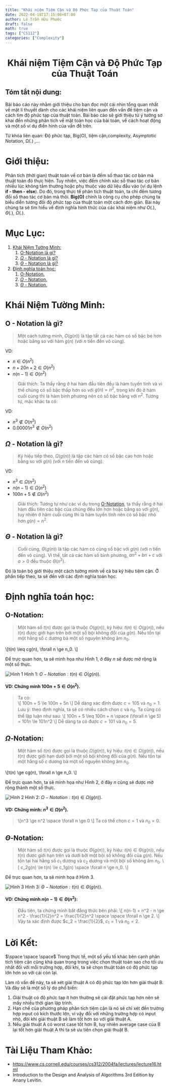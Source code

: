 ```yaml
---
title: "Khái niệm Tiệm Cận và Độ Phức Tạp của Thuật Toán"
date: 2022-04-18T17:15:08+07:00
author: Lê Trần Hữu Phước
draft: false
math: true
tags: ["CS112"]
categories: ["Complexity"]
---
```

<h1 style="text-align: center;">Khái niệm Tiệm Cận và Độ Phức Tạp của Thuật Toán</h1>

## Tóm tắt nội dung:

Bài báo cáo này nhằm giới thiệu cho bạn đọc một cái nhìn tổng quan nhất
về mặt lí thuyết dành cho các khái niệm liên quan đến vấn đề tiệm cận và cách tìm độ phức tạp của thuật toán. Bài báo cáo sẽ giới thiệu từ ý tưởng sơ khai đến những phân tích về mặt toán học của bài toán, về cách hoạt động và một số ví dụ điển hình của vấn đề trên.

Từ khóa liên quan: Độ phức tạp, Big(O), tiệm cận,complexity, Asymptotic
Notation, Ω(.) ,...

# Giới thiệu:

Phân tích (thời gian) thuật toán về cơ bản là đếm số thao tác cơ bản mà thuật toán đó thực hiện. Tuy nhiên, việc đếm chính xác số thao tác cơ bản nhiều lúc không tầm thường hoặc phụ thuộc vào dữ liệu đầu vào (ví dụ lệnh **if - then - else**). Do đó, trong thực tế phân tích thuật toán, ta chỉ đếm tương đối số thao tác cơ bản mà thôi. **Big(O)** chính là công cụ cho phép chúng ta biểu diễn tương đối độ phức tạp của thuật toán một cách đơn giản. Bài này chúng ta sẽ tìm hiểu về định nghĩa hình thức của các khái niệm như $O(.)$, $\Theta(.)$, $\Omega(.)$.

# Mục Lục:
1. [Khái Niệm Tường Minh:](#khái-niệm-tường-minh)
    1. [O-Notation là gì?](#o---notation-là-gì)
    2. [$\Omega$ - Notation là gì?](#omega---notation-là-gì)
    3. [$\Theta$ - Notation là gì?](#theta---notation-là-gì)
2. [Định nghĩa toán học:](#định-nghĩa-toán-học)
    1. [O-Notation.](#o-notation)
    2. [$\Omega$ - Notation.](#omega-notation)
    3. [$\Theta$ - Notation.](#theta-notation)


# Khái Niệm Tường Minh:
## O - Notation là gì?
> Một cách tường minh, $O(g(n))$ là tập tất cả các hàm có số bậc bé hơn hoặc bằng so với hàm $g(n)$ (với $n$ tiến đền vô cùng).

VD: 
- $n \in O(n^2)$
- $n + 20n + 2 \in O(n^2)$
- $n(n-1) \in O(n^2)$

> Giải thích: Ta thấy rằng ở hai hàm đầu tiên đều là hàm tuyến tính và vì thế chúng có số bậc thấp hơn so với $g(n) = n^2$, trong khi đó ở hàm cuối cùng thì là hàm bình phương nên có số bậc bằng với $n^2$. Tương tự, mặc khác ta có:

VD:
- $n^3 \notin O(n^2)$
- $0.00001n^3 \notin O(n^2)$

## $\Omega$ - Notation là gì?
> Ký hiệu tiếp theo, $\Omega (g(n))$ là tập các hàm có số bậc cao hơn hoặc bằng so với $g(n)$ (với $n$ tiến đến vô cùng).

VD:
- $n^3 \in \Omega(n^2)$
- $n(n-1) \in \Omega(n^2)$
- $100n + 5 \notin \Omega(n^2)$

> Giải thích: Tương tự như các ví dụ trong [O-Notation](#o---notation-là-gì), ta thấy rằng ở hai hàm đầu tiên các bậc của chúng đều lớn hơn hoặc bằng so với $g(n)$, tuy nhiên ở hàm cuối cùng thì là hàm tuyến tính nên có số bậc nhỏ hơn $g(n) = n^2$.

## $\Theta$ - Notation là gì?
> Cuối cùng, $\Theta(g(n))$ là tập các hàm có cùng số bậc với $g(n)$ (với n tiến đến vô cùng). Vì thế, tất cả các hàm số bình phương, $an^2 + bn +c$ với $a > 0$ đều thuộc $\Theta(n^2)$.

Đó là toàn bộ giới thiệu một cách tường minh về cả ba ký hiệu tiệm cận. Ở phần tiếp theo, ta sẽ đến với các định nghĩa toán học.

# Định nghĩa toán học:
## O-Notation:
> Một hàm số $t(n)$ được gọi là thuộc $O(g(n))$, ký hiệu: $t(n) \in O(g(n))$, nếu $t(n)$ được giới hạn trên bởi một số bội không đổi của $g(n)$. Nếu tồn tại một hằng số $c$ dương bà một số nguyên không âm $n_0$.

\\[t(n) \leq cg(n), \forall n \ge n_0. \\]

Để trực quan hơn, ta sẽ minh họa như Hình 1, ở đây $n$ sẽ được mở rộng là một số thực.

![Hình 1](/images/CS112/AsymptoticNotation/O-notation.jpg "Hình 1")
Hình 1: $O - Notation: t(n) \in O(g(n))$.

#### VD: Chứng minh $100n + 5 \in O(n^2)$.

> Ta có:    
    \\[ 100n + 5 \le 100n + 5n \\]
Dễ dàng xác định được $c = 105$ và $n_0 = 1$.
Lưu ý: theo định nghĩa, ta sẽ có nhiều cách chọn $c$ và $n_0$. Ta cũng có thể lập luận như sau:
    \\[ 100n + 5 \leq 100n + n \space (\forall n \ge 5) = 101n \le 101n^2 \\]
Dễ dàng ta có được $c = 101$ và $n_0 = 5$.

## $\Omega$-Notation:
> Một hàm số $t(n)$ được gọi là thuộc $\Omega(g(n))$, ký hiệu: $t(n) \in \Omega(g(n))$, nếu $t(n)$ được giới hạn dưới bởi một số bội không đổi của $g(n)$. Nếu tồn tại một hằng số $c$ dương bà một số nguyên không âm $n_0$.

\\[t(n) \ge cg(n), \forall n \ge n_0. \\]

Để trực quan hơn, ta sẽ minh họa như Hình 2, ở đây $n$ cũng sẽ được mở rộng thành một số thực.

![Hình 2](/images/CS112/AsymptoticNotation/Omega-notation.jpg "Hình 2")
Hình 2: $\Omega - Notation: t(n) \in \Omega(g(n))$.

#### VD: Chứng minh: $n^3 \in \Omega(n^2).$
> \\[n^3 \ge n^2 \space \forall n \ge 0 \\]
Ta có thể chọn $c = 1$ và $n_0 = 0$.

## $\Theta$-Notation:
> Một hàm số $t(n)$ được gọi là thuộc $\Theta(g(n))$, ký hiệu: $t(n) \in \Theta(g(n))$, nếu $t(n)$ được giới hạn trên và dưới bởi một bội số không đổi của $g(n)$. Nếu tồn tại hai hằng số $c_1$ dương và $c_2$ dương và một bội số không âm $n_0$.
\\[ c_2g(n) \le t(n) \le c_1g(n) \space \forall n \ge n_0. \\]

Để trực quan hơn, ta sẽ minh họa ở Hình 3.

![Hình 3](/images/CS112/AsymptoticNotation/Theta-notation.jpg "Hình 3")
Hình 3: $\Theta - Notation: t(n) \in \Theta(g(n))$.

#### VD: Chứng minh $n(n-1) \in \Theta(n^2)$:
> Đầu tiên, ta chứng minh bất đẳng thức bên phải:
    \\[ n(n-1) = n^2 - n \ge n^2 - \frac{1}{2}n^2 = \frac{1}{2}n^2 \space \space \forall n \ge 2. \\]
    Vậy ta xác định được $c_2 = \frac{1}{2}$, $c_1 = 1$ và $n_0 = 2.$

# Lời Kết:

$\space \space \space$ Trong thực tế, một số yếu tố khác bên cạnh phân tích tiệm cận cũng khá quan trọng trong việc chọn thuật toán sao cho tối ưu nhất đối với mỗi trường hợp, đôi khi, ta sẽ chọn thuật toán có độ phức tạp lớn hơn so với cái còn lại.

Làm rõ vấn đề này, ta sẽ xét giải thuật A có độ phức tạp lớn hơn giải thuật B. Và đây sẽ là một số lý do phổ biến:

1. Giải thuật có độ phức tạp ít hơn thường sẽ cài đặt phức tạp hơn nên sẽ mấy nhiều thời gian lập trình.
2. Hạn chế của phương pháp phân tích tiệm cận là nó sẽ chỉ xét đến trường hợp input có kích thước lớn, vì vậy đối với những trường hợp có input nhỏ, đôi khi giải thuật B sẽ làm tốt hơn so với giải thuật A.
3. Nếu giải thuật A có worst case tốt hơn B, tuy nhiên average case của B lại tốt hơn giải thuật A thì ta sẽ ưu tiên chọn giải thuật B.

# Tài Liệu Tham Khảo:
- https://www.cs.cornell.edu/courses/cs312/2004fa/lectures/lecture16.html
- Introduction to the Design and Analysis of Algorithms 3rd Edition by Anany Levitin.